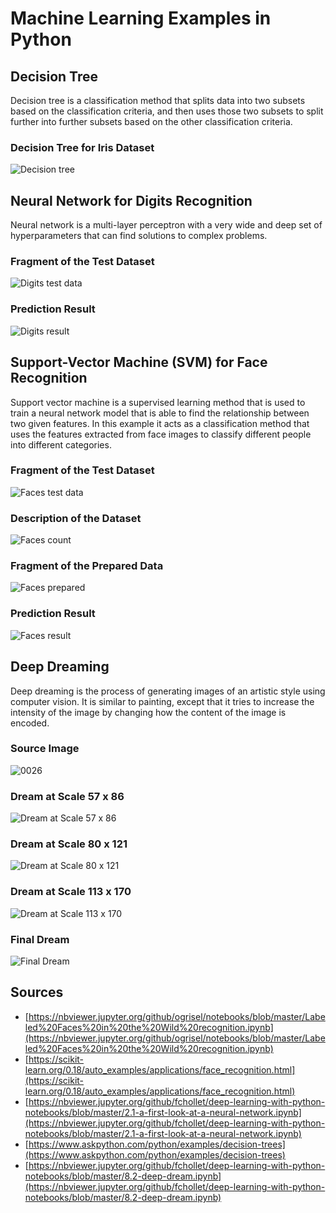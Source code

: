# Machine Learning Examples in Python

## Decision Tree

Decision tree is a classification method that splits data into two subsets based on the classification criteria, and then uses those two subsets to split further into further subsets based on the other classification criteria.

### Decision Tree for Iris Dataset

![Decision tree](results/decision_tree.png)

## Neural Network for Digits Recognition

Neural network is a multi-layer perceptron with a very wide and deep set of hyperparameters that can find solutions to complex problems. 

### Fragment of the Test Dataset

![Digits test data](results/digits_test_data.png)

### Prediction Result

![Digits result](results/digits_result.png)

## Support-Vector Machine (SVM) for Face Recognition

Support vector machine is a supervised learning method that is used to train a neural network model that is able to find the relationship between two given features. In this example it acts as a classification method that uses the features extracted from face images to classify different people into different categories. 

### Fragment of the Test Dataset

![Faces test data](results/faces_test_data.png)

### Description of the Dataset

![Faces count](results/faces_count.png)

### Fragment of the Prepared Data

![Faces prepared](results/faces_prepared.png)

### Prediction Result

![Faces result](results/faces_result.png)

## Deep Dreaming

Deep dreaming is the process of generating images of an artistic style using computer vision. It is similar to painting, except that it tries to increase the intensity of the image by changing how the content of the image is encoded.

### Source Image

![0026](0026.png)

### Dream at Scale 57 x 86

![Dream at Scale 57 x 86](results/dream_at_scale_57x86.png)

### Dream at Scale 80 x 121

![Dream at Scale 80 x 121](results/dream_at_scale_80x121.png)

### Dream at Scale 113 x 170

![Dream at Scale 113 x 170](results/dream_at_scale_113x170.png)

### Final Dream

![Final Dream](results/final_dream.png)

## Sources

- [https://nbviewer.jupyter.org/github/ogrisel/notebooks/blob/master/Labeled%20Faces%20in%20the%20Wild%20recognition.ipynb](https://nbviewer.jupyter.org/github/ogrisel/notebooks/blob/master/Labeled%20Faces%20in%20the%20Wild%20recognition.ipynb)
- [https://scikit-learn.org/0.18/auto_examples/applications/face_recognition.html](https://scikit-learn.org/0.18/auto_examples/applications/face_recognition.html)
- [https://nbviewer.jupyter.org/github/fchollet/deep-learning-with-python-notebooks/blob/master/2.1-a-first-look-at-a-neural-network.ipynb](https://nbviewer.jupyter.org/github/fchollet/deep-learning-with-python-notebooks/blob/master/2.1-a-first-look-at-a-neural-network.ipynb)
- [https://www.askpython.com/python/examples/decision-trees](https://www.askpython.com/python/examples/decision-trees)
- [https://nbviewer.jupyter.org/github/fchollet/deep-learning-with-python-notebooks/blob/master/8.2-deep-dream.ipynb](https://nbviewer.jupyter.org/github/fchollet/deep-learning-with-python-notebooks/blob/master/8.2-deep-dream.ipynb)